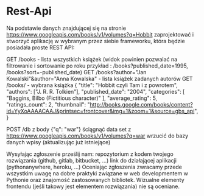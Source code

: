 # Rest-Api
Na podstawie danych znajdującej się na stronie https://www.googleapis.com/books/v1/volumes?q=Hobbit zaprojektować i stworzyć aplikację w wybranym przez siebie frameworku, która będzie posiadała proste REST API:

GET /books - lista wszystkich książek (widok powinien pozwalać na filtrowanie i sortowanie po roku przykład : /books?published_date=1995, /books?sort=-published_date)
GET /books?author="Jan Kowalski"&author="Anna Kowalska" - lista książek zadanych autorów
GET /books/<bookId> - wybrana książka 
{
    "title": "Hobbit czyli Tam i z powrotem",
    "authors": ["J. R. R. Tolkien"],
    "published_date": "2004",
    "categories": [
        "Baggins, Bilbo (Fictitious character)"
      ],
    "average_rating": 5,
    "ratings_count": 2,
    "thumbnail": "http://books.google.com/books/content?id=YyXoAAAACAAJ&printsec=frontcover&img=1&zoom=1&source=gbs_api",
}

POST /db z body {"q": "war"}
ściągnąć data set z https://www.googleapis.com/books/v1/volumes?q=war
wrzucić do bazy danych wpisy (aktualizując już istniejące)


Wysyłając zgłoszenie prześlij nam:
repozytorium z kodem twojego rozwiązania (github, gitlab, bitbucket, …)
link do działającej aplikacji (pythonanywhere, heroku, …)
Oceniając zgłoszenia zwracamy przede wszystkim uwagę na dobre praktyki związane w web developmentem w Pythonie oraz znajomość zastosowanych bibliotek. Wizualne elementy frontendu (jeśli takowy jest elementem rozwiązania) nie są oceniane.
